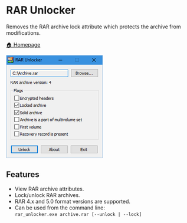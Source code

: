 # RAR Unlocker

Removes the RAR archive lock attribute which protects the archive from modifications.

[🏠 Homepage](https://ramensoftware.com/rar-unlocker)

![Screenshot](screenshot.png)

## Features

* View RAR archive attributes.
* Lock/unlock RAR archives.
* RAR 4.x and 5.0 format versions are supported.
* Can be used from the command line: \
  `rar_unlocker.exe archive.rar [--unlock | --lock]`
